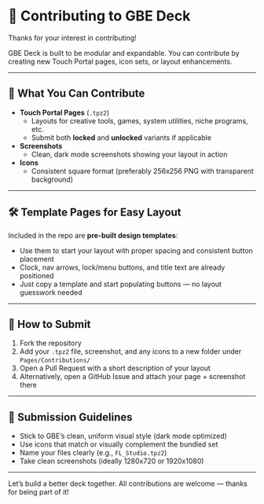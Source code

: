 # 🤝 Contributing to GBE Deck

Thanks for your interest in contributing!

GBE Deck is built to be modular and expandable. You can contribute by creating new Touch Portal pages, icon sets, or layout enhancements.

---

## 🧩 What You Can Contribute

- **Touch Portal Pages** (`.tpz2`)
  - Layouts for creative tools, games, system utilities, niche programs, etc.
  - Submit both **locked** and **unlocked** variants if applicable
- **Screenshots**
  - Clean, dark mode screenshots showing your layout in action
- **Icons**
  - Consistent square format (preferably 256x256 PNG with transparent background)

---

## 🛠 Template Pages for Easy Layout

Included in the repo are **pre-built design templates**:

- Use them to start your layout with proper spacing and consistent button placement
- Clock, nav arrows, lock/menu buttons, and title text are already positioned
- Just copy a template and start populating buttons — no layout guesswork needed

---

## 🚀 How to Submit

1. Fork the repository
2. Add your `.tpz2` file, screenshot, and any icons to a new folder under `Pages/Contributions/`
3. Open a Pull Request with a short description of your layout
4. Alternatively, open a GitHub Issue and attach your page + screenshot there

---

## 🧼 Submission Guidelines

- Stick to GBE’s clean, uniform visual style (dark mode optimized)
- Use icons that match or visually complement the bundled set
- Name your files clearly (e.g., `FL_Studio.tpz2`)
- Take clean screenshots (ideally 1280x720 or 1920x1080)

---

Let’s build a better deck together. All contributions are welcome — thanks for being part of it!
